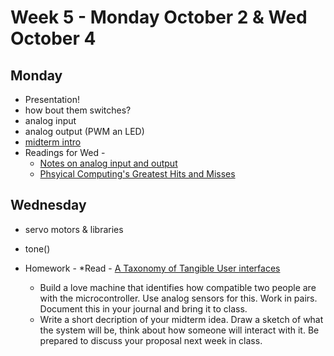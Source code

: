 # Week 5 - Monday October 2 & Wed October 4
## Monday
* Presentation!
* how bout them switches?
* analog input 
* analog output (PWM an LED)
* [midterm intro](../midterm.md)
* Readings for Wed - 
  * [Notes on analog input and output](week5.md)
  * [Phsyical Computing's Greatest Hits and Misses](https://www.tigoe.com/blog/category/physicalcomputing/176/)

## Wednesday
* servo motors & libraries
* tone()

* Homework -
  *Read -  [A Taxonomy of Tangible User interfaces](http://courses.ischool.berkeley.edu/i262/f13/readings_pdf/taxonomy.pdf)
  * Build a love machine that identifies how compatible two people are with the microcontroller. Use analog sensors for this. Work in pairs. Document this in your journal and bring it to class.
  * Write a short decription of your midterm idea. Draw a sketch of what the system will be, think about how someone will interact with it. Be prepared to discuss your proposal next week in class. 